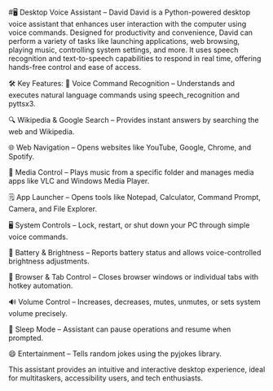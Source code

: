 #🖥️ Desktop Voice Assistant – David
David is a Python-powered desktop voice assistant that enhances user interaction with the computer using voice commands. Designed for productivity and convenience, David can perform a variety of tasks like launching applications, web browsing, playing music, controlling system settings, and more. It uses speech recognition and text-to-speech capabilities to respond in real time, offering hands-free control and ease of access.

🛠️ Key Features:
🎤 Voice Command Recognition – Understands and executes natural language commands using speech_recognition and pyttsx3.

🔍 Wikipedia & Google Search – Provides instant answers by searching the web and Wikipedia.

🌐 Web Navigation – Opens websites like YouTube, Google, Chrome, and Spotify.

🎵 Media Control – Plays music from a specific folder and manages media apps like VLC and Windows Media Player.

🗒️ App Launcher – Opens tools like Notepad, Calculator, Command Prompt, Camera, and File Explorer.

🖥️ System Controls – Lock, restart, or shut down your PC through simple voice commands.

🔋 Battery & Brightness – Reports battery status and allows voice-controlled brightness adjustments.

📑 Browser & Tab Control – Closes browser windows or individual tabs with hotkey automation.

🔊 Volume Control – Increases, decreases, mutes, unmutes, or sets system volume precisely.

🛌 Sleep Mode – Assistant can pause operations and resume when prompted.

😄 Entertainment – Tells random jokes using the pyjokes library.

This assistant provides an intuitive and interactive desktop experience, ideal for multitaskers, accessibility users, and tech enthusiasts.
